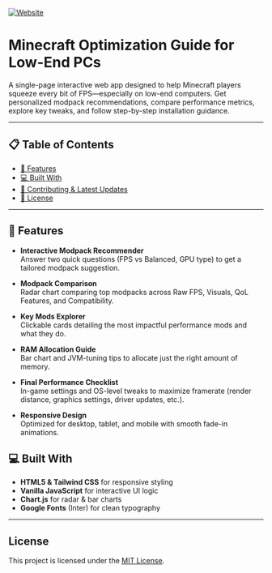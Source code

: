 [![Website](https://img.shields.io/badge/Website-Visit%20Site-green?style=for-the-badge&logo=google-chrome)](http://mcoptimize.pages.dev)

# Minecraft Optimization Guide for Low-End PCs

A single-page interactive web app designed to help Minecraft players squeeze every bit of FPS—especially on low-end computers. Get personalized modpack recommendations, compare performance metrics, explore key tweaks, and follow step-by-step installation guidance.

---

## 📋 Table of Contents

- [🎯 Features](#-features)  
- [💻 Built With](#-built-with)  
- [🤝 Contributing & Latest Updates](#-contributing--latest-updates)  
- [📄 License](#-license)  

---

## 🎯 Features

- **Interactive Modpack Recommender**  
  Answer two quick questions (FPS vs Balanced, GPU type) to get a tailored modpack suggestion.

- **Modpack Comparison**  
  Radar chart comparing top modpacks across Raw FPS, Visuals, QoL Features, and Compatibility.

- **Key Mods Explorer**  
  Clickable cards detailing the most impactful performance mods and what they do.

- **RAM Allocation Guide**  
  Bar chart and JVM-tuning tips to allocate just the right amount of memory.

- **Final Performance Checklist**  
  In-game settings and OS-level tweaks to maximize framerate (render distance, graphics settings, driver updates, etc.).

- **Responsive Design**  
  Optimized for desktop, tablet, and mobile with smooth fade-in animations.

## 💻 Built With

- **HTML5 & Tailwind CSS** for responsive styling  
- **Vanilla JavaScript** for interactive UI logic  
- **Chart.js** for radar & bar charts  
- **Google Fonts** (Inter) for clean typography  

---
  
## License

This project is licensed under the [MIT License](LICENSE). 

